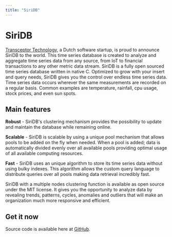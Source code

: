 ```yaml
---
title: "SiriDB"
---
```


# SiriDB

[Transceptor Technology](https://transceptor.technology), a Dutch software startup, is proud to announce SiriDB to the world. This time series database is created to analyze and aggregate time series data from any source, from IoT to financial transactions to any other metric data stream. SiriDB is a fully open sourced time series database written in native C. Optimized to grow with your insert and query needs, SiriDB gives you the control over endless time series data. Time series data occurs wherever the same measurements are recorded on a regular basis. Common examples are temperature, rainfall, cpu usage, stock prices, and even sun spots.

## Main features

**Robust** - SiriDB's clustering mechanism provides the possibility to update and maintain the database while remaining online.

**Scalable** - SiriDB is scalable by using a unique pool mechanism that allows pools to be added on the fly when needed. When a pool is added; data is automatically divided evenly over all available pools providing optimal usage of all available computing resources.

**Fast** - SiriDB uses an unique algorithm to store its time series data without using bulky indexes. This algorithm allows the custom query language to distribute queries over all pools making data retrieval incredibly fast.

SiriDB with a multiple nodes clustering function is available as open source under the MIT license. It gives you the opportunity to analyze data by revealing trends, patterns, cycles, anomalies and outliers that will make an organization much more responsive and efficient.

## Get it now

Source code is available here at [GitHub](https://github.com/SiriDB).
